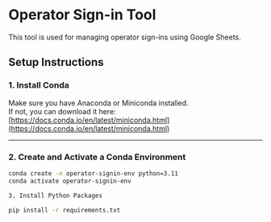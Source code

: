# Operator Sign-in Tool

This tool is used for managing operator sign-ins using Google Sheets.

## Setup Instructions

### 1. Install Conda

Make sure you have Anaconda or Miniconda installed.  
If not, you can download it here: [https://docs.conda.io/en/latest/miniconda.html](https://docs.conda.io/en/latest/miniconda.html)

---

### 2. Create and Activate a Conda Environment

```bash
conda create -n operator-signin-env python=3.11
conda activate operator-signin-env

3. Install Python Packages

pip install -r requirements.txt
